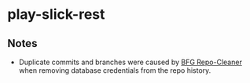 # play-slick-rest


## Notes

* Duplicate commits and branches were caused by [BFG Repo-Cleaner](https://rtyley.github.io/bfg-repo-cleaner/) when removing database credentials from the repo history.
